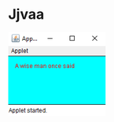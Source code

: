 # Jjvaa
![applet](https://github.com/cyanrad/java_networking/blob/main/general/applet_thing_idk.png?raw=true)